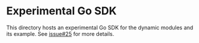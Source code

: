 # Experimental Go SDK

This directory hosts an experimental Go SDK for the dynamic modules and its example. See [issue#25](https://github.com/envoyproxy/dynamic-modules-examples/issues/25) for more details.
